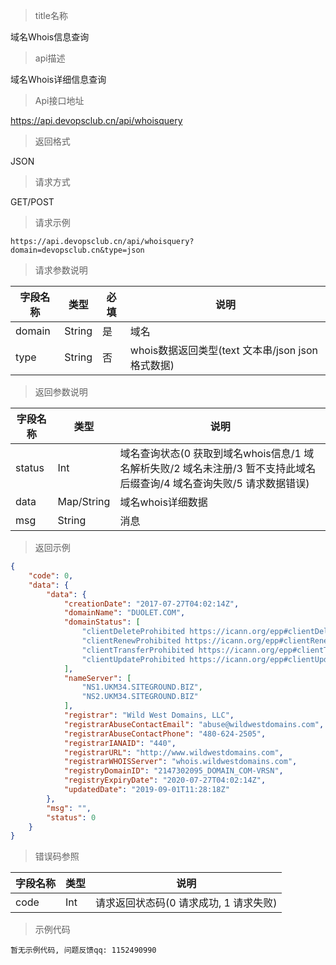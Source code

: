> title名称

<view class="api-title">域名Whois信息查询</view>

> api描述

<view class="api-desc">域名Whois详细信息查询</view>

> Api接口地址

<view class="api-url">https://api.devopsclub.cn/api/whoisquery</view>

> 返回格式

<view class="api-reponse-format">JSON</view>

> 请求方式

<view class="api-request-method">GET/POST</view>

> 请求示例

<view class="api-request-demo">

```text
https://api.devopsclub.cn/api/whoisquery?domain=devopsclub.cn&type=json
```

</view>

> 请求参数说明

<view class="request-param">

字段名称 | 类型 | 必填 | 说明
--- | --- | --- | ---
domain | String | 是 | 域名
type | String | 否 | whois数据返回类型(text 文本串/json json格式数据)

</view>

> 返回参数说明

<view class="reponse-param">

字段名称 | 类型 | 说明
--- | --- | ---
status | Int | 域名查询状态(0 获取到域名whois信息/1 域名解析失败/2 域名未注册/3 暂不支持此域名后缀查询/4 域名查询失败/5 请求数据错误)
data | Map/String | 域名whois详细数据
msg | String | 消息

</view>

> 返回示例

<view class="api-reponse-demo">

```json
{
    "code": 0,
    "data": {
        "data": {
            "creationDate": "2017-07-27T04:02:14Z",
            "domainName": "DUOLET.COM",
            "domainStatus": [
                "clientDeleteProhibited https://icann.org/epp#clientDeleteProhibited",
                "clientRenewProhibited https://icann.org/epp#clientRenewProhibited",
                "clientTransferProhibited https://icann.org/epp#clientTransferProhibited",
                "clientUpdateProhibited https://icann.org/epp#clientUpdateProhibited"
            ],
            "nameServer": [
                "NS1.UKM34.SITEGROUND.BIZ",
                "NS2.UKM34.SITEGROUND.BIZ"
            ],
            "registrar": "Wild West Domains, LLC",
            "registrarAbuseContactEmail": "abuse@wildwestdomains.com",
            "registrarAbuseContactPhone": "480-624-2505",
            "registrarIANAID": "440",
            "registrarURL": "http://www.wildwestdomains.com",
            "registrarWHOISServer": "whois.wildwestdomains.com",
            "registryDomainID": "2147302095_DOMAIN_COM-VRSN",
            "registryExpiryDate": "2020-07-27T04:02:14Z",
            "updatedDate": "2019-09-01T11:28:18Z"
        },
        "msg": "",
        "status": 0
    }
}
```

</view>

> 错误码参照

<view class="error-param">

字段名称 | 类型 | 说明
--- | --- | ---
code | Int | 请求返回状态码(0 请求成功, 1 请求失败)

</view>

> 示例代码

<view class="code-demo">

```text
暂无示例代码, 问题反馈qq: 1152490990
```

</view>